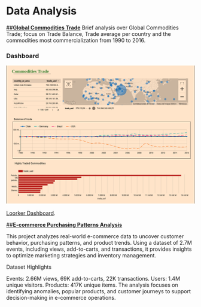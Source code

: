 # Data Analysis

[##**Global Commodities Trade**](/global-commodity-trade-until2016.ipynb)
Brief analysis over Global Commodities Trade; focus on Trade Balance, Trade average per country and the commodities most 
commercialization from 1990 to 2016.

### Dashboard
![alt text](https://github.com/cristianBMJ/Data_Analysis_Projects/blob/main/dashboard.png)

[Loorker Dashboard]( https://lookerstudio.google.com/s/oe_5i8H4_cU ).

[##**E-commerce Purchasing Patterns Analysis**](analyzing-purchasing-patterns.ipynb)

This project analyzes real-world e-commerce data to uncover customer behavior, purchasing patterns, and product trends. Using a dataset of 2.7M events, including views, add-to-carts, and transactions, it provides insights to optimize marketing strategies and inventory management.

Dataset Highlights

Events: 2.66M views, 69K add-to-carts, 22K transactions.
Users: 1.4M unique visitors.
Products: 417K unique items.
The analysis focuses on identifying anomalies, popular products, and customer journeys to support decision-making in e-commerce operations.
